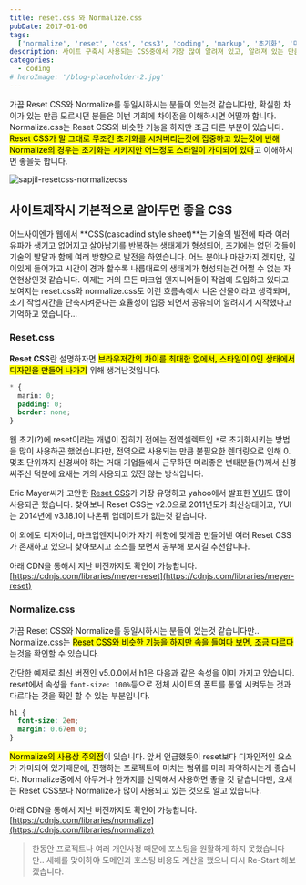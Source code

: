 ```yaml
---
title: reset.css 와 Normalize.css
pubDate: 2017-01-06
tags:
  ['normalize', 'reset', 'css', 'css3', 'coding', 'markup', '초기화', '마크업']
description: 사이트 구축시 사용되는 CSS중에서 가장 많이 알려져 있고, 알려져 있는 만큼 많이 사용되고 있는 것 중에서 비슷하면서도 다른 성격을 가지고 있는 reset.css와 normalize.css에 대해서 살짝 알아보았습니다.
categories:
  - coding
# heroImage: '/blog-placeholder-2.jpg'
---
```


가끔 Reset CSS와 Normalize를 동일시하시는 분들이 있는것 같습니다만, 확실한 차이가 있는 만큼 모르시던 분들은 이번 기회에 차이점을 이해하시면 어떨까 합니다. Normalize.css는 Reset CSS와 비슷한 기능을 하지만 조금 다른 부분이 있습니다.<mark> Reset CSS가 말 그대로 무조건 초기화를 시켜버리는것에 집중하고 있는것에 반해 Normalize의 경우는 초기화는 시키지만 어느정도 스타일이 가미되어 있다</mark>고 이해하시면 좋을듯 합니다.

![sapjil-resetcss-normalizecss](https://farm1.staticflickr.com/592/31726689720_9303aef7ca_c.jpg)

## 사이트제작시 기본적으로 알아두면 좋을 CSS

어느사이엔가 웹에서 **CSS(cascadind style sheet)**는 기술의 발전에 따라 여러 유파가 생기고 없어지고 살아남기를 반복하는 생태계가 형성되어, 초기에는 없던 것들이 기술의 발달과 함께 여러 방향으로 발전을 하였습니다. 어느 분야나 마찬가지 겠지만, 깊이있게 들어가고 시간이 경과 할수록 나름대로의 생태계가 형성되는건 어쩔 수 없는 자연현상인것 같습니다. 이제는 거의 모든 마크업 엔지니어들이 작업에 도입하고 있다고 보여지는 reset.css와 normalize.css도 이런 흐름속에서 나온 산물이라고 생각되며, 초기 작업시간을 단축시켜준다는 효율성이 입증 되면서 공유되어 알려지기 시작했다고 기억하고 있습니다...

### Reset.css

**Reset CSS**란 설명하자면 <mark>브라우저간의 차이를 최대한 없에서, 스타일이 0인 상태에서 디자인을 만들어 나가기</mark> 위해 생겨난것입니다.

```css
* {
  marin: 0;
  padding: 0;
  border: none;
}
```

웹 초기(?)에 reset이라는 개념이 잡히기 전에는 전역셀렉트인 `*`로 초기화시키는 방법을 많이 사용하곤 했었습니다만, 전역으로 사용되는 만큼 불필요한 렌더링으로 인해 0.몇초 단위까지 신경써야 하는 거대 기업들에서 근무하던 머리좋은 변태분들(?)께서 신경써주신 덕분에 요새는 거의 사용되고 있진 않는 방식입니다.

Eric Mayer씨가 고안한 [Reset CSS](http://meyerweb.com/eric/tools/css/reset/)가 가장 유명하고 yahoo에서 발표한 [YUI](http://yuilibrary.com/yui/docs/cssreset/)도 많이 사용되곤 했습니다. 찾아보니 Reset CSS는 v2.0으로 2011년도가 최신상태이고, YUI는 2014년에 v3.18.1이 나온뒤 업데이트가 없는것 같습니다.

이 외에도 디자이너, 마크업엔지니어가 자기 취향에 맞게끔 만들어낸 여러 Reset CSS가 존재하고 있으니 찾아보시고 소스를 보면서 공부해 보시길 추천합니다.

아래 CDN을 통해서 지난 버전까지도 확인이 가능합니다.
[https://cdnjs.com/libraries/meyer-reset](https://cdnjs.com/libraries/meyer-reset)

### Normalize.css

가끔 Reset CSS와 Normalize를 동일시하시는 분들이 있는것 같습니다만.. [Normalize.css](http://necolas.github.io/normalize.css/)는 <mark>Reset CSS와 비슷한 기능을 하지만 속을 들여다 보면, 조금 다르다</mark>는것을 확인할 수 있습니다.

간단한 예제로 최신 버전인 v5.0.0에서 h1은 다음과 같은 속성을 이미 가지고 있습니다. reset에서 속성을 `font-size: 100%`등으로 전체 사이트의 폰트를 통일 시켜두는 것과 다르다는 것을 확인 할 수 있는 부분입니다.

```css
h1 {
  font-size: 2em;
  margin: 0.67em 0;
}
```

<mark>Normalize의 사용상 주의점</mark>이 있습니다. 앞서 언급했듯이 reset보다 디자인적인 요소가 가미되어 있기때문에, 진행하는 프로젝트에 미치는 범위를 미리 파악하시는게 좋습니다. Normalize중에서 아무거나 한가지를 선택해서 사용하면 좋을 것 같습니다만, 요새는 Reset CSS보다 Normalize가 많이 사용되고 있는 것으로 알고 있습니다.

아래 CDN을 통해서 지난 버전까지도 확인이 가능합니다.
[https://cdnjs.com/libraries/normalize](https://cdnjs.com/libraries/normalize)

> 한동안 프로젝트나 여러 개인사정 때문에 포스팅을 원활하게 하지 못했습니다만.. 새해를 맞이하야 도메인과 호스팅 비용도 계산을 했으니 다시 Re-Start 해보겠습니다.
